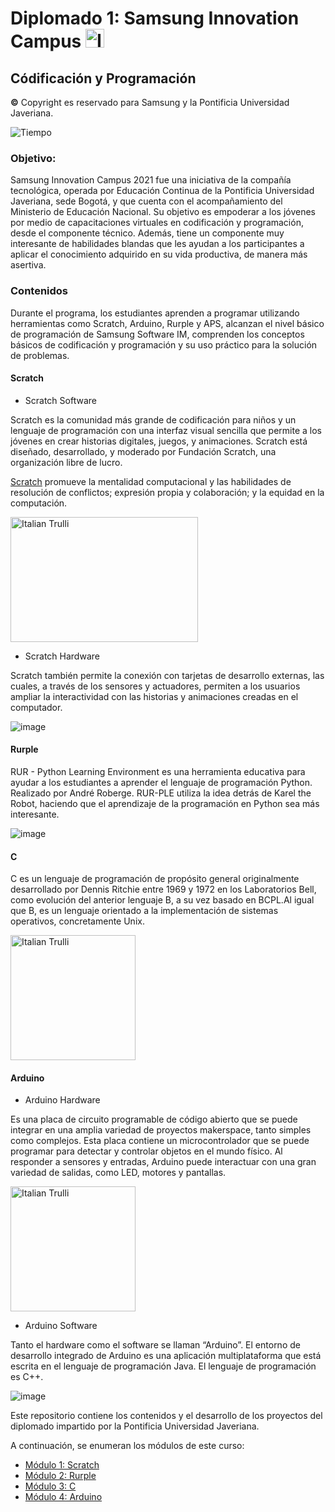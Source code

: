 # Diplomado 1: Samsung Innovation Campus <img src="https://github.com/shimadasoftware/samsung-innovation-campus-course/assets/73977456/f959d914-caea-422f-8bb9-5ce265b7f355" alt="Italian Trulli" style="width:30px;height:30px;"> 

## Códificación y Programación
**©** Copyright es reservado para Samsung y la Pontificia Universidad Javeriana.

![Tiempo](https://img.shields.io/badge/Tiempo-120%20horas-blue.svg)

### Objetivo: 

Samsung Innovation Campus 2021 fue una iniciativa de la compañía tecnológica, operada por Educación Continua de la Pontificia Universidad Javeriana, sede Bogotá, y que cuenta con el acompañamiento del Ministerio de Educación Nacional. Su objetivo es empoderar a los jóvenes por medio de capacitaciones virtuales en codificación y programación, desde el componente técnico. Además, tiene un componente muy interesante de habilidades blandas que les ayudan a los participantes a aplicar el conocimiento adquirido en su vida productiva, de manera más asertiva.

### Contenidos

Durante el programa, los estudiantes aprenden a programar utilizando herramientas como Scratch, Arduino, Rurple y APS, alcanzan el nivel básico de programación de Samsung Software IM, comprenden los conceptos básicos de codificación y programación y su uso práctico para la solución de problemas.

#### Scratch

- Scratch Software

Scratch es la comunidad más grande de codificación para niños y un lenguaje de programación con una interfaz visual sencilla que permite a los jóvenes en crear historias digitales, juegos, y animaciones. Scratch está diseñado, desarrollado, y moderado por Fundación Scratch, una organización libre de lucro.

[Scratch](https://scratch.mit.edu/about) promueve la mentalidad computacional y las habilidades de resolución de conflictos; expresión propia y colaboración; y la equidad en la computación.

<img src="https://github.com/shimadasoftware/samsung-innovation-campus-course/assets/73977456/fa1fd671-428b-4cc8-be73-6e50cb19f475" alt="Italian Trulli" style="width:300px;height:200px;"> 

- Scratch Hardware

Scratch también permite la conexión con tarjetas de desarrollo externas, las cuales, a través de los sensores y actuadores, permiten a los usuarios ampliar la interactividad con las historias y animaciones creadas en el computador. 

![image](https://github.com/shimadasoftware/samsung-innovation-campus-course/assets/73977456/d848829d-4bb2-463a-b6c9-dc10290c62e4)

#### Rurple
RUR - Python Learning Environment es una herramienta educativa para ayudar a los estudiantes a aprender el lenguaje de programación Python. Realizado por André Roberge. RUR-PLE utiliza la idea detrás de Karel the Robot, haciendo que el aprendizaje de la programación en Python sea más interesante.

![image](https://github.com/shimadasoftware/samsung-innovation-campus-course/assets/73977456/3b17dfa1-56d8-401e-a44d-d8f253423440)

#### C 

C es un lenguaje de programación de propósito general​ originalmente desarrollado por Dennis Ritchie entre 1969 y 1972 en los Laboratorios Bell, ​ como evolución del anterior lenguaje B, a su vez basado en BCPL.​​​Al igual que B, es un lenguaje orientado a la implementación de sistemas operativos, concretamente Unix.

<img src="https://github.com/shimadasoftware/samsung-innovation-campus-course/assets/73977456/e13d248b-2bb4-4f34-ba91-25fbc29243a7" alt="Italian Trulli" style="width:200px;height:200px;"> 

#### Arduino 

- Arduino Hardware

Es una placa de circuito programable de código abierto que se puede integrar en una amplia variedad de proyectos makerspace, tanto simples como complejos. Esta placa contiene un microcontrolador que se puede programar para detectar y controlar objetos en el mundo físico.
Al responder a sensores y entradas, Arduino puede interactuar con una gran variedad de salidas, como LED, motores y pantallas.

<img src="https://github.com/shimadasoftware/samsung-innovation-campus-course/assets/73977456/40dee827-a88a-41ea-91ca-4765231e4f53" alt="Italian Trulli" style="width:200px;height:200px;"> 

- Arduino Software

Tanto el hardware como el software se llaman “Arduino”. El entorno de desarrollo integrado de Arduino es una aplicación multiplataforma que está escrita en el lenguaje de programación Java. El lenguaje de programación es C++.

![image](https://github.com/shimadasoftware/samsung-innovation-campus-course/assets/73977456/a8fcba84-e695-4b0d-a81b-feafa85b7afb)

Este repositorio contiene los contenidos y el desarrollo de los proyectos del diplomado impartido por la Pontificia Universidad Javeriana.

A continuación, se enumeran los módulos de este curso:
<ul dir="auto">
  <li><a href="https://github.com/shimadasoftware/samsung-innovation-campus-course/tree/main/Diplomado%201/Scratch%20module">Módulo 1: Scratch</a></li>
  <li><a href="https://github.com/shimadasoftware/samsung-innovation-campus-course/tree/main/Diplomado%201/Rurple%20module">Módulo 2: Rurple</a></li>
  <li><a href="https://github.com/shimadasoftware/samsung-innovation-campus-course/tree/main/Diplomado%201/C%20module">Módulo 3: C</a></li>
  <li><a href="https://github.com/shimadasoftware/samsung-innovation-campus-course/tree/main/Diplomado%201/Arduino">Módulo 4: Arduino</a></li>
</ul>
